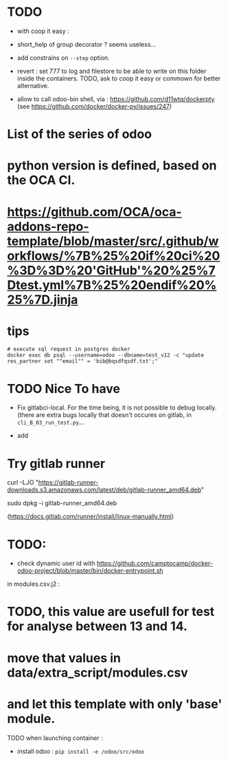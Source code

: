 # TODO

* with coop it easy :
- short_help of group decorator ? seems useless...

* add constrains on ``--step`` option.

* revert : set 777 to log and filestore to be able to write on this folder
  inside the containers. TODO, ask to coop it easy or commown for better alternative.

* allow to call odoo-bin shell, via : https://github.com/d11wtq/dockerpty
  (see https://github.com/docker/docker-py/issues/247)


# List of the series of odoo
# python version is defined, based on the OCA CI.
# https://github.com/OCA/oca-addons-repo-template/blob/master/src/.github/workflows/%7B%25%20if%20ci%20%3D%3D%20'GitHub'%20%25%7Dtest.yml%7B%25%20endif%20%25%7D.jinja


# tips
```
# execute sql request in postgres docker
docker exec db psql --username=odoo --dbname=test_v12 -c "update res_partner set ""email"" = 'bib@bqsdfqsdf.txt';"
```

# TODO Nice To have

- Fix gitlabci-local. For the time being, it is not possible to debug
  locally. (there are extra bugs locally that doesn't occures on gitlab,
  in ``cli_B_03_run_test.py``...


- add

# Try gitlab runner

curl -LJO "https://gitlab-runner-downloads.s3.amazonaws.com/latest/deb/gitlab-runner_amd64.deb"

sudo dpkg -i gitlab-runner_amd64.deb

(https://docs.gitlab.com/runner/install/linux-manually.html)


# TODO:
- check dynamic user id with
https://github.com/camptocamp/docker-odoo-project/blob/master/bin/docker-entrypoint.sh


in modules.csv.j2 :
# TODO, this value are usefull for test for analyse between 13 and 14.
# move that values in data/extra_script/modules.csv
# and let this template with only 'base' module.



TODO when launching container :
- install odoo : ``pip install -e /odoo/src/odoo``
